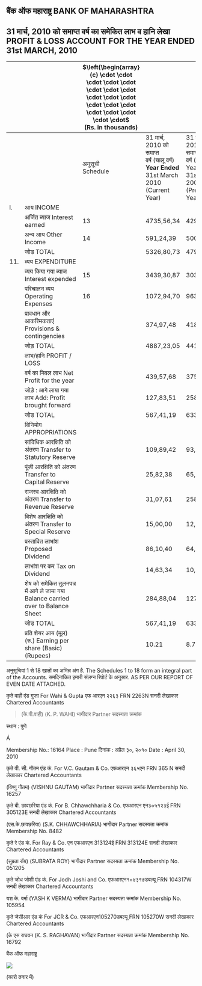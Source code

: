 ## बैंक ऑफ महाराष्ट्र BANK OF MAHARASHTRA

## 31 मार्च, 2010 को समाप्त वर्ष का समेकित लाभ व हानि लेखा PROFIT & LOSS ACCOUNT FOR THE YEAR ENDED 31st MARCH, 2010

|     |                                                                                  | $\left(\begin{array}{c} \cdot \cdot \cdot \cdot \cdot \cdot \cdot \cdot \cdot \cdot \cdot \cdot \cdot \cdot \cdot \cdot \cdot \cdot \cdot$<br>(Rs. in thousands) |                                                                                                        |                                                                                                |
|-----|----------------------------------------------------------------------------------|------------------------------------------------------------------------------------------------------------------------------------------------------------------|--------------------------------------------------------------------------------------------------------|------------------------------------------------------------------------------------------------|
|     |                                                                                  | अनुसूची<br>Schedule                                                                                                                                              | 31 मार्च, 2010 को समाप्त<br>वर्ष (चालू वर्ष)<br><b>Year Ended</b><br>31st March 2010<br>(Current Year) | 31 मार्च, 2010 को समाप्त<br>वर्ष (गत वर्ष)<br>Year Ended<br>31st March 2009<br>(Previous Year) |
| l.  | आय INCOME                                                                        |                                                                                                                                                                  |                                                                                                        |                                                                                                |
|     | अर्जित ब्याज Interest earned                                                     | 13                                                                                                                                                               | 4735,56,34                                                                                             | 4291,55,73                                                                                     |
|     | अन्य आय Other Income                                                             | 14                                                                                                                                                               | 591,24,39                                                                                              | 500,02,06                                                                                      |
|     | जोड TOTAL                                                                        |                                                                                                                                                                  | 5326,80,73                                                                                             | 4791,57,79                                                                                     |
| 11. | व्यय EXPENDITURE                                                                 |                                                                                                                                                                  |                                                                                                        |                                                                                                |
|     | व्यय किया गया ब्याज Interest expended                                            | 15                                                                                                                                                               | 3439,30,87                                                                                             | 3035,03,48                                                                                     |
|     | परिचालन व्यय Operating Expenses                                                  | 16                                                                                                                                                               | 1072,94,70                                                                                             | 963,01,84                                                                                      |
|     | प्रावधान और आकस्मिकताएं Provisions & contingencies                               |                                                                                                                                                                  | 374,97,48                                                                                              | 418,35,64                                                                                      |
|     | जोड़ TOTAL                                                                       |                                                                                                                                                                  | 4887,23,05                                                                                             | 4416,40,96                                                                                     |
|     | लाभ/हानि PROFIT / LOSS                                                           |                                                                                                                                                                  |                                                                                                        |                                                                                                |
|     | वर्ष का निवल लाभ Net Profit for the year                                         |                                                                                                                                                                  | 439,57,68                                                                                              | 375, 16, 83                                                                                    |
|     | जोड़े : आगे लाया गया लाभ Add: Profit brought forward                             |                                                                                                                                                                  | 127,83,51                                                                                              | 258,61,25                                                                                      |
|     | जोड TOTAL                                                                        |                                                                                                                                                                  | 567,41,19                                                                                              | 633,78,08                                                                                      |
|     | विनियोग APPROPRIATIONS                                                           |                                                                                                                                                                  |                                                                                                        |                                                                                                |
|     | सांविधिक आरक्षिति को अंतरण Transfer to Statutory Reserve                         |                                                                                                                                                                  | 109,89,42                                                                                              | 93,79,21                                                                                       |
|     | पूंजी आरक्षिति को अंतरण Transfer to Capital Reserve                              |                                                                                                                                                                  | 25,82,38                                                                                               | 65,98,80                                                                                       |
|     | राजस्व आरक्षिति को अंतरण Transfer to Revenue Reserve                             |                                                                                                                                                                  | 31,07,61                                                                                               | 258,61,26                                                                                      |
|     | विशेष आरक्षिति को अंतरण Transfer to Special Reserve                              |                                                                                                                                                                  | 15,00,00                                                                                               | 12,00,00                                                                                       |
|     | प्रस्तावित लाभांश Proposed Dividend                                              |                                                                                                                                                                  | 86,10,40                                                                                               | 64,57,80                                                                                       |
|     | लाभांश पर कर Tax on Dividend                                                     |                                                                                                                                                                  | 14,63,34                                                                                               | 10,97,50                                                                                       |
|     | शेष को समेकित तुलनपत्र में आगे ले जाया गया Balance carried over to Balance Sheet |                                                                                                                                                                  | 284,88,04                                                                                              | 127,83,51                                                                                      |
|     | जोड TOTAL                                                                        |                                                                                                                                                                  | 567,41,19                                                                                              | 633,78,08                                                                                      |
|     | प्रति शेयर आय (मूल) (रु.) Earning per share (Basic) (Rupees)                     |                                                                                                                                                                  | 10.21                                                                                                  | 8.71                                                                                           |

अनुसूचियां 1 से 18 खातों का अभिन्न अंग है. The Schedules 1 to 18 form an integral part of the Accounts. समदिनांकित हमारी संलग्न रिपोर्ट के अनुसार. AS PER OUR REPORT OF EVEN DATE ATTACHED.

कृते वाही एंड गुप्ता For Wahi & Gupta एफ आरएन २२६३ FRN 2263N सनदी लेखाकार Chartered Accountants

> (के.पी.वाही) (K. P. WAHI) भागीदार Partner सदस्यता क्रमांक

स्थान : पुणे

Á

Membership No.: 16164 Place : Pune दिनांक : अप्रैल ३०, २०१० Date : April 30, 2010

कृते वी. सी. गौतम एंड कं. For V.C. Gautam & Co. एफआरएन ३६५एन FRN 365 N सनदी लेखाकार Chartered Accountants

(विष्णु गौतम) (VISHNU GAUTAM) भागीदार Partner सदस्यता क्रमांक Membership No. 16257

कृते बी. छावछरिया एंड कं. For B. Chhawchharia & Co. एफआरएन एन३०५१२३ई FRN 305123E सनदी लेखाकार Chartered Accountants

(एस.के.छावछरिया) (S.K. CHHAWCHHARIA) भागीदार Partner सदस्यता क्रमांक Membership No. 8482

कृते रे एंड कं. For Ray & Co. एन एफआरएन 313124ई FRN 313124E सनदी लेखाकार Chartered Accountants

(सुब्रता रॉय) (SUBRATA ROY) भागीदार Partner सदस्यता क्रमांक Membership No. 051205

कृते जोध जोशी एंड कं. For Jodh Joshi and Co. एफआरएन१०४३१७डबल्यू FRN 104317W सनदी लेखाकार Chartered Accountants

यश के. वर्मा (YASH K VERMA) भागीदार Partner सदस्यता क्रमांक Membership No. 105954

कृते जेसीआर एंड कं For JCR & Co. एफआरएन105270डबल्यू FRN 105270W सनदी लेखाकार Chartered Accountants

(के एस राघवन (K. S. RAGHAVAN) भागीदार Partner सदस्यता क्रमांक Membership No. 16792

बैंक ऑफ महाराष्ट्र

![](_page_0_Picture_20.jpeg)

(कारो तनार में)